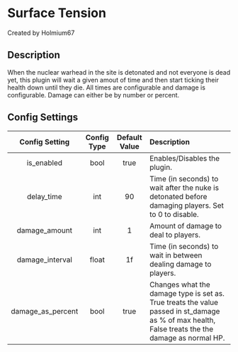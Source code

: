 # Surface Tension
Created by Holmium67

## Description
When the nuclear warhead in the site is detonated and not everyone is dead yet, this plugin will wait a given amout of time and then start ticking their health down until they die. All times are configurable and damage is configurable. Damage can either be by number or percent.

## Config Settings
Config Setting | Config Type | Default Value | Description
:---: | :---: | :---: | :------
is_enabled | bool | true | Enables/Disables the plugin.
delay_time | int | 90 | Time (in seconds) to wait after the nuke is detonated before damaging players. Set to 0 to disable.
damage_amount | int | 1 | Amount of damage to deal to players.
damage_interval | float | 1f | Time (in seconds) to wait in between dealing damage to players.
damage_as_percent | bool | true | Changes what the damage type is set as. True treats the value passed in st_damage as % of max health, False treats the the damage as normal HP.
